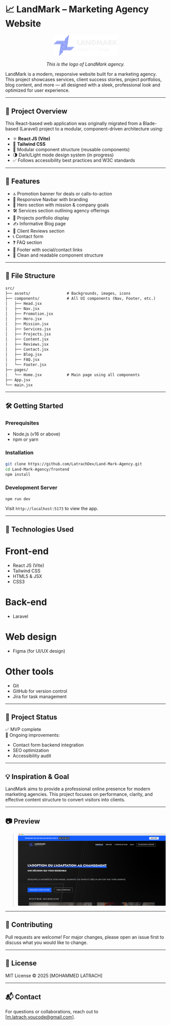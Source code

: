 # 📈 LandMark – Marketing Agency Website
<p align="center">
    <img src="./frontend/src/assets/Logotype/White.png" alt="LandMark Agency Logo" width="200"/>
</p>

<p align="center">
    <em>This is the logo of LandMark agency.</em>
</p>
LandMark is a modern, responsive website built for a marketing agency. This project showcases services, client success stories, project portfolios, blog content, and more — all designed with a sleek, professional look and optimized for user experience.

---

## 🚀 Project Overview

This React-based web application was originally migrated from a Blade-based (Laravel) project to a modular, component-driven architecture using:

- ⚛️ **React JS (Vite)**
- 🎨 **Tailwind CSS**
- 🧩 Modular component structure (reusable components)
- 🌗 Dark/Light mode design system (in progress)
- ✅ Follows accessibility best practices and W3C standards

---

## 🧱 Features

- 🔝 Promotion banner for deals or calls-to-action
- 🧭 Responsive Navbar with branding
- 🎯 Hero section with mission & company goals
- 🛠 Services section outlining agency offerings
- 📁 Projects portfolio display
- ✍️ Informative Blog page
- 👤 Client Reviews section
- 📞 Contact form
- ❓ FAQ section
- 👣 Footer with social/contact links
- 🧠 Clean and readable component structure

---

## 📁 File Structure

```
src/
├── assets/                # Backgrounds, images, icons
├── components/            # All UI components (Nav, Footer, etc.)
│   ├── Head.jsx
│   ├── Nav.jsx
│   ├── Promotion.jsx
│   ├── Hero.jsx
│   ├── Mission.jsx
│   ├── Services.jsx
│   ├── Projects.jsx
│   ├── Content.jsx
│   ├── Reviews.jsx
│   ├── Contact.jsx
│   ├── Blog.jsx
│   ├── FAQ.jsx
│   └── Footer.jsx
├── pages/
│   └── Home.jsx           # Main page using all components
├── App.jsx
└── main.jsx
```

---

## 🛠 Getting Started

### Prerequisites

- Node.js (v16 or above)
- npm or yarn

### Installation

```bash
git clone https://github.com/LatrachDev/Land-Mark-Agency.git
cd Land-Mark-Agency/frontend
npm install
```

### Development Server

```bash
npm run dev
```

Visit `http://localhost:5173` to view the app.

---

## 🧪 Technologies Used
# Front-end
- React JS (Vite)
- Tailwind CSS
- HTML5 & JSX
- CSS3
# Back-end
- Laravel 
# Web design
- Figma (for UI/UX design)
# Other tools
- Git
- GitHub for version control
- Jira for task management

---

## 📌 Project Status

✅ MVP complete  
🔄 Ongoing improvements:   
- Contact form backend integration  
- SEO optimization  
- Accessibility audit

---

## 💡 Inspiration & Goal

LandMark aims to provide a professional online presence for modern marketing agencies. This project focuses on performance, clarity, and effective content structure to convert visitors into clients.

---

## 📷 Preview

> ![Homepage Screenshot](./frontend/src/assets/JPG/screenLM.png)

---

## 🤝 Contributing

Pull requests are welcome! For major changes, please open an issue first to discuss what you would like to change.

---

## 📄 License

MIT License © 2025 [MOHAMMED LATRACH]

---

## 📬 Contact

For questions or collaborations, reach out to [m.latrach.youcode@gmail.com].
